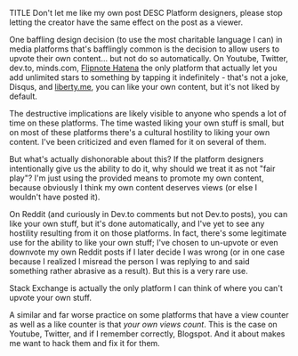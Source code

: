 TITLE Don't let me like my own post
DESC Platform designers, please stop letting the creator have the same effect on the post as a viewer.

One baffling design decision (to use the most charitable language I can) in media platforms that's bafflingly common is the decision to allow users to upvote their own content... but not do so automatically. On Youtube, Twitter, dev.to, minds.com, <a rel="nofollow" href="https://en.wikipedia.org/wiki/Flipnote_Studio">Flipnote Hatena</a> <span class="note">the only platform that actually let you add unlimited stars to something by tapping it indefinitely - that's not a joke</span>, Disqus, and <a href="https://liberty.me">liberty.me</a>, you can like your own content, but it's not liked by default.

The destructive implications are likely visible to anyone who spends a lot of time on these platforms. The time wasted liking your own stuff is small, but on most of these platforms there's a cultural hostility to liking your own content. I've been criticized and even flamed for it on several of them.

But what's actually dishonorable about this? If the platform designers intentionally give us the ability to do it, why should we treat it as not "fair play"? I'm just using the provided means to promote my own content, because obviously I think my own content deserves views (or else I wouldn't have posted it).

On Reddit (and curiously in Dev.to comments but not Dev.to posts), you can like your own stuff, but it's done automatically, and I've yet to see any hostility resulting from it on those platforms. In fact, there's some legitimate use for the ability to like your own stuff; I've chosen to un-upvote or even downvote my own Reddit posts if I later decide I was wrong (or in one case because I realized I misread the person I was replying to and said something rather abrasive as a result). But this is a very rare use.

Stack Exchange is actually the only platform I can think of where you can't upvote your own stuff.

A similar and far worse practice on some platforms that have a view counter as well as a like counter is that *your own views count*. This is the case on Youtube, Twitter, and if I remember correctly, Blogspot. And it about makes me want to hack them and fix it for them.
